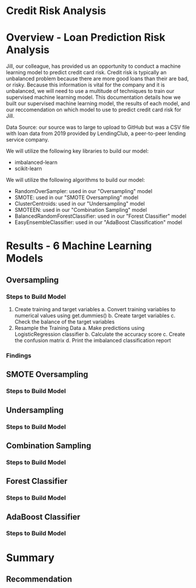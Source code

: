 # Credit Risk Analysis

# Overview - Loan Prediction Risk Analysis
Jill, our colleague, has provided us an opportunity to conduct a machine learning model to predict credit card risk. Credit risk is typically an unbalanced problem because there are more good loans than their are bad, or risky. Because this information is vital for the company and it is unbalanced, we will need to use a multitude of techniques to train our supervised machine learning model. This documentation details how we built our supervised machine learning model, the results of each model, and our reccomendation on which model to use to predict credit card risk for Jill.

Data Source: our source was to large to upload to GitHub but was a CSV file with loan data from 2019 provided by LendingClub, a peer-to-peer lending service company.

We will utilize the following key libraries to build our model:
  - imbalanced-learn
  - scikit-learn
  
We will utilize the following algorithms to build our model:
  - RandomOverSampler: used in our "Oversampling" model
  - SMOTE: used in our "SMOTE Oversampling" model
  - ClusterCentroids: used in our "Undersampling" model
  - SMOTEEN: used in our "Combination Sampling" model
  - BalancedRandomForestClassifier: used in our "Forest Classifier" model
  - EasyEnsembleClassifier: used in our "AdaBoost Classification" model

# Results - 6 Machine Learning Models
## Oversampling
### Steps to Build Model
  1. Create training and target variables 
      a. Convert training variables to numerical values using get.dummies()
      b. Create target variables
      c. Check the balance of the target variables
  4. Resample the Training Data
      a. Make predictions using LogisticRegression classifier
      b. Calculate the accuracy score
      c. Create the confusion matrix
      d. Print the imbalanced classification report
      
### Findings
  
## SMOTE Oversampling
### Steps to Build Model

## Undersampling
### Steps to Build Model

## Combination Sampling
### Steps to Build Model

## Forest Classifier
### Steps to Build Model

## AdaBoost Classifier
### Steps to Build Model

# Summary

## Recommendation
